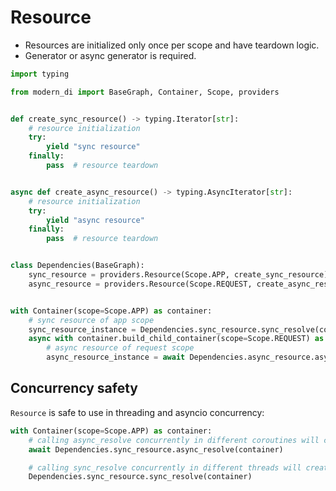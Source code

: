 # Resource

- Resources are initialized only once per scope and have teardown logic.
- Generator or async generator is required.
```python
import typing

from modern_di import BaseGraph, Container, Scope, providers


def create_sync_resource() -> typing.Iterator[str]:
    # resource initialization
    try:
        yield "sync resource"
    finally:
        pass  # resource teardown


async def create_async_resource() -> typing.AsyncIterator[str]:
    # resource initialization
    try:
        yield "async resource"
    finally:
        pass  # resource teardown


class Dependencies(BaseGraph):
    sync_resource = providers.Resource(Scope.APP, create_sync_resource)
    async_resource = providers.Resource(Scope.REQUEST, create_async_resource)


with Container(scope=Scope.APP) as container:
    # sync resource of app scope
    sync_resource_instance = Dependencies.sync_resource.sync_resolve(container)
    async with container.build_child_container(scope=Scope.REQUEST) as request_container:
        # async resource of request scope
        async_resource_instance = await Dependencies.async_resource.async_resolve(request_container)
```

## Concurrency safety

`Resource` is safe to use in threading and asyncio concurrency:

```python
with Container(scope=Scope.APP) as container:
    # calling async_resolve concurrently in different coroutines will create only one instance
    await Dependencies.sync_resource.async_resolve(container)

    # calling sync_resolve concurrently in different threads will create only one instance
    Dependencies.sync_resource.sync_resolve(container)
```
